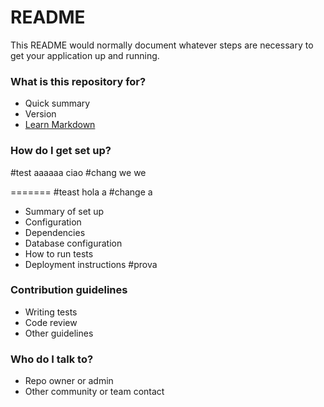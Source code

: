 # README # 

This README would normally document whatever steps are necessary to get your application up and running.

### What is this repository for? ###

* Quick summary  
* Version
* [Learn Markdown](https://bitbucket.org/tutorials/markdowndemo)

### How do I get set up? ###

#test aaaaaa ciao
#chang we we 

=======
#teast hola a
#change a

* Summary of set up
* Configuration
* Dependencies
* Database configuration
* How to run tests
* Deployment instructions
#prova
### Contribution guidelines ###

* Writing tests
* Code review
* Other guidelines

### Who do I talk to? ###

* Repo owner or admin
* Other community or team contact
